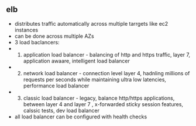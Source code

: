 ## elb

* distributes traffic automatically across multiple tarrgets like ec2 instances
* can be done across multiple AZs
* 3 load baclancers:
* 1. application load  balancer - balancing of http and https traffic, layer 7, application awaare, intelligent load balancer
* 2. network load balancer - connection level layer 4, hadnling millions of requests per seconds while maintaining ultra low latencies, performance load balancer
* 3. classic load balancer - legacy, balance http/https applications, between layer 4 and layer 7 , x-forwarded sticky session features, calssic tests, dev load balancer
* all load balancer can be configured with health checks